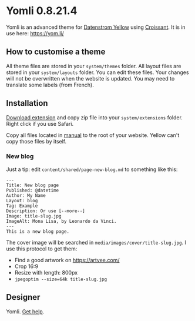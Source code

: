 Yomli 0.8.21.4
==============

Yomli is an advanced theme for [Datenstrom Yellow](https://datenstrom.se/yellow/) using [Croissant](https://github.com/yomli/croissant/). It is in use here: <https://yom.li/>

## How to customise a theme

All theme files are stored in your `system/themes` folder. All layout files are stored in your `system/layouts` folder. You can edit these files. Your changes will not be overwritten when the website is updated. You may need to translate some labels (from French).

## Installation

[Download extension](https://github.com/yomli/yellow-extensions/raw/main/zip/yomli.zip) and copy zip file into your `system/extensions` folder. Right click if you use Safari.

Copy all files located in [manual](https://github.com/yomli/yellow-extensions/raw/main/zip/yomli-manual.zip) to the root of your website. Yellow can't copy those files by itself.

### New blog

Just a tip: edit `content/shared/page-new-blog.md` to something like this:

```
---
Title: New blog page
Published: @datetime
Author: My Name
Layout: blog
Tag: Example
Description: Or use [--more--]
Image: title-slug.jpg
ImageAlt: Mona Lisa, by Leonardo da Vinci.
---
This is a new blog page.
```

The cover image will be searched in `media/images/cover/title-slug.jpg`. I use this protocol to get them:

- Find a good artwork on https://artvee.com/
- Crop 16:9
- Resize with length: 800px
- `jpegoptim --size=64k title-slug.jpg`

## Designer

Yomli. [Get help](https://datenstrom.se/yellow/help/).
